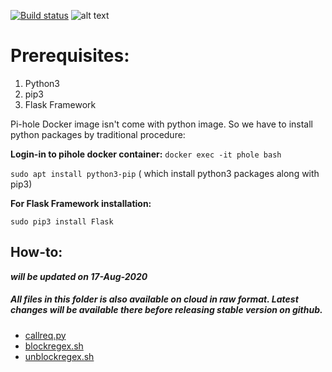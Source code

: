 [![Build status](https://ci.appveyor.com/api/projects/status/31l6ynm0a1fhr2vs/branch/master?svg=true)](https://ci.appveyor.com/project/mrpond/blockthespot/branch/master)
![alt text](https://deepspacelab.blob.core.windows.net/trademark/deepspacelab.png "Deep Space Lab")


# Prerequisites:

1. Python3
2. pip3
3. Flask Framework


Pi-hole Docker image isn't come with python image. So we have to install python packages by traditional procedure:

**Login-in to pihole docker container:** `docker exec -it phole bash`

```sudo apt install python3-pip``` ( which install python3 packages along with pip3)


**For Flask Framework installation:**

```sudo pip3 install Flask```



## How-to:

**_will be updated on 17-Aug-2020_**




##### All files in this folder is also available on cloud in raw format. Latest changes will be available there before releasing stable version on github.

- [callreq.py](https://mirazdsl.blob.core.windows.net/docker-pihole/callreq.py)
- [blockregex.sh](https://mirazdsl.blob.core.windows.net/docker-pihole/blockregex.sh)
- [unblockregex.sh](https://mirazdsl.blob.core.windows.net/docker-pihole/unblockregex.sh)
